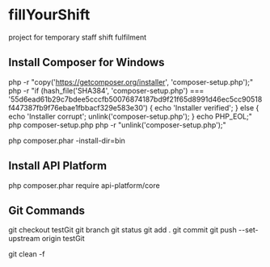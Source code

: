 # fillYourShift
project for temporary staff shift fulfilment

Install Composer for Windows
-----------------------------
php -r "copy('https://getcomposer.org/installer', 'composer-setup.php');"
php -r "if (hash_file('SHA384', 'composer-setup.php') === '55d6ead61b29c7bdee5cccfb50076874187bd9f21f65d8991d46ec5cc90518f447387fb9f76ebae1fbbacf329e583e30') { echo 'Installer verified'; } else { echo 'Installer corrupt'; unlink('composer-setup.php'); } echo PHP_EOL;"
php composer-setup.php
php -r "unlink('composer-setup.php');"

php composer.phar -install-dir=bin

Install API Platform 
-----------------
php composer.phar require api-platform/core

Git Commands
--------------
git checkout testGit
git branch
git status
git add .
git commit
git push --set-upstream origin testGit

git clean -f



